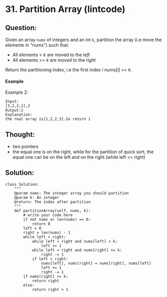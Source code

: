 # 31. Partition Array \(lintcode\)

## Question:

Given an array `nums` of integers and an int `k`, partition the array \(i.e move the elements in "nums"\) such that:

* All elements &lt; _k_ are moved to the _left_
* All elements &gt;= _k_ are moved to the _right_

Return the partitioning index, i.e the first index _i_ nums\[_i_\] &gt;= _k_.

#### Example

Example 2:

```text
Input:
[3,2,2,1],2
Output:1
Explanation:
the real array is[1,2,2,3].So return 1
```

## Thought:

* two pointers
* the equal one is on the right, while for the partition of quick sort, the equal one can be on the left and on the right.\(while left &lt;= right\)

## Solution:

```text
class Solution:
    """
    @param nums: The integer array you should partition
    @param k: An integer
    @return: The index after partition
    """
    def partitionArray(self, nums, k):
        # write your code here
        if not nums or len(nums) == 0:
            return 0
        left = 0
        right = len(nums) - 1
        while left < right:
            while left < right and nums[left] < k:
                left += 1
            while left < right and nums[right] >= k:
                right -= 1
            if left < right:
                nums[left], nums[right] = nums[right], nums[left]
                left += 1
                right -= 1
        if nums[right] >= k:
            return right
        else:
            return right + 1
```

